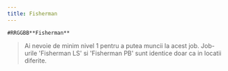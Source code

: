 ```yaml
---
title: Fisherman
---
```


`#RRGGBB**Fisherman**`
>Ai nevoie de minim nivel 1 pentru a putea muncii la acest job.
>Job-urile 'Fisherman LS' si 'Fisherman PB' sunt identice doar ca in locatii diferite.
